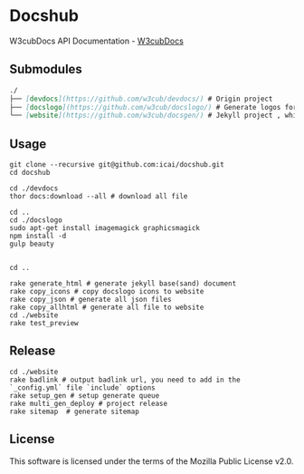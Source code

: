 # Docshub
W3cubDocs API Documentation - [W3cubDocs](http://docs.w3cub.com/)


## Submodules

```md
./   
├── [devdocs](https://github.com/w3cub/devdocs/) # Origin project   
├── [docslogo](https://github.com/w3cub/docslogo/) # Generate logos for index page
└── [website](https://github.com/w3cub/docsgen/) # Jekyll project , which we need to convert static pages	
```  

 



## Usage

	git clone --recursive git@github.com:icai/docshub.git
	cd docshub 

    cd ./devdocs 
    thor docs:download --all # download all file

    cd ..
    cd ./docslogo
    sudo apt-get install imagemagick graphicsmagick
    npm install -d
    gulp beauty
    

    cd ..
    
    rake generate_html # generate jekyll base(sand) document
    rake copy_icons # copy docslogo icons to website
    rake copy_json # generate all json files
    rake copy_allhtml # generate all file to website
    cd ./website
    rake test_preview


## Release

	cd ./website
    rake badlink # output badlink url, you need to add in the `_config.yml` file `include` options 
	rake setup_gen # setup generate queue
 	rake multi_gen_deploy # project release
    rake sitemap  # generate sitemap

 


## License

This software is licensed under the terms of the Mozilla Public License v2.0. 




